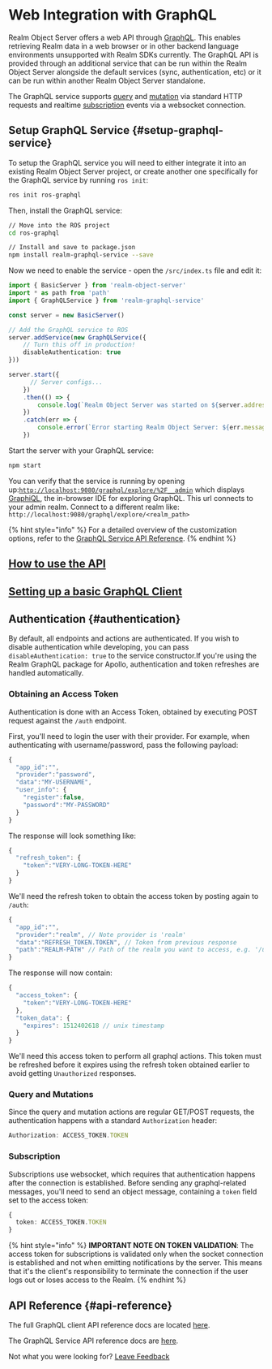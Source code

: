 # Web Integration with GraphQL

Realm Object Server offers a web API through [GraphQL](http://graphql.org/). This enables retrieving Realm data in a web browser or in other backend language environments unsupported with Realm SDKs currently. The GraphQL API is provided through an additional service that can be run within the Realm Object Server alongside the default services \(sync, authentication, etc\) or it can be run within another Realm Object Server standalone.

The GraphQL service supports [query](http://graphql.org/learn/queries/) and [mutation](http://graphql.org/learn/queries/#mutations) via standard HTTP requests and realtime [subscription](https://github.com/facebook/graphql/blob/master/rfcs/Subscriptions.md) events via a websocket connection.

## Setup GraphQL Service {#setup-graphql-service}

To setup the GraphQL service you will need to either integrate it into an existing Realm Object Server project, or create another one specifically for the GraphQL service by running `ros init`:

```bash
ros init ros-graphql
```

Then, install the GraphQL service:

```bash
// Move into the ROS project
cd ros-graphql

// Install and save to package.json
npm install realm-graphql-service --save
```

Now we need to enable the service - open the `/src/index.ts` file and edit it:

```typescript
import { BasicServer } from 'realm-object-server'
import * as path from 'path'
import { GraphQLService } from 'realm-graphql-service'

const server = new BasicServer()

// Add the GraphQL service to ROS
server.addService(new GraphQLService({
    // Turn this off in production!
    disableAuthentication: true
}))

server.start({
      // Server configs...
    })
    .then(() => {
        console.log(`Realm Object Server was started on ${server.address}`)
    })
    .catch(err => {
        console.error(`Error starting Realm Object Server: ${err.message}`)
    })
```

Start the server with your GraphQL service:

```bash
npm start
```

You can verify that the service is running by opening up:[`http://localhost:9080/graphql/explore/%2F__admin`](http://localhost:9080/graphql/explore/%2F__admin) which displays [GraphiQL](https://github.com/graphql/graphiql), the in-browser IDE for exploring GraphQL. This url connects to your admin realm. Connect to a different realm like: `http://localhost:9080/graphql/explore/<realm_path>`

{% hint style="info" %}
For a detailed overview of the customization options, refer to the [GraphQL Service API Reference](https://realm.io/docs/realm-object-server/latest/api/graphql-service/).
{% endhint %}

## [How to use the API](../../graphql-web-access/how-to-use-the-api.md)

## [Setting up a basic GraphQL Client](../../graphql-web-access/using-the-graphql-client.md)

## Authentication {#authentication}

By default, all endpoints and actions are authenticated. If you wish to disable authentication while developing, you can pass `disableAuthentication: true` to the service constructor.If you're using the Realm GraphQL package for Apollo, authentication and token refreshes are handled automatically.

### Obtaining an Access Token

Authentication is done with an Access Token, obtained by executing POST request against the `/auth` endpoint.

First, you'll need to login the user with their provider. For example, when authenticating with username/password, pass the following payload:

```typescript
{
  "app_id":"",
  "provider":"password",
  "data":"MY-USERNAME",
  "user_info": {
    "register":false,
    "password":"MY-PASSWORD"
  }
}
```

The response will look something like:

```typescript
{
  "refresh_token": {
    "token":"VERY-LONG-TOKEN-HERE"
  }
}
```

We'll need the refresh token to obtain the access token by posting again to `/auth`:

```typescript
{
  "app_id":"",
  "provider":"realm", // Note provider is 'realm'
  "data":"REFRESH_TOKEN.TOKEN", // Token from previous response
  "path":"REALM-PATH" // Path of the realm you want to access, e.g. '/user-id/tickets
}
```

The response will now contain:

```typescript
{
  "access_token": {
    "token":"VERY-LONG-TOKEN-HERE"
  },
  "token_data": {
    "expires": 1512402618 // unix timestamp
  }
}
```

We'll need this access token to perform all graphql actions. This token must be refreshed before it expires using the refresh token obtained earlier to avoid getting `Unauthorized` responses.

### Query and Mutations

Since the query and mutation actions are regular GET/POST requests, the authentication happens with a standard `Authorization` header:

```typescript
Authorization: ACCESS_TOKEN.TOKEN
```

### Subscription

Subscriptions use websocket, which requires that authentication happens after the connection is established. Before sending any graphql-related messages, you'll need to send an object message, containing a `token` field set to the access token:

```typescript
{
  token: ACCESS_TOKEN.TOKEN
}
```

{% hint style="info" %}
**IMPORTANT NOTE ON TOKEN VALIDATION**: The access token for subscriptions is validated only when the socket connection is established and not when emitting notifications by the server. This means that it's the client's responsibility to terminate the connection if the user logs out or loses access to the Realm.
{% endhint %}

## API Reference {#api-reference}

The full GraphQL client API reference docs are located [here](https://realm.io/docs/realm-object-server/latest/api/graphql/).

The GraphQL Service API reference docs are [here](https://realm.io/docs/realm-object-server/latest/api/graphql-service/).

Not what you were looking for? [Leave Feedback](https://www.getfeedback.com/r/uO1Zl0vE)

